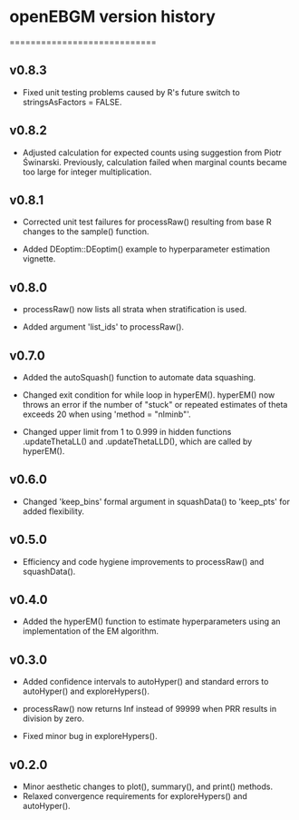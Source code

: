 # openEBGM version history
============================

## v0.8.3
* Fixed unit testing problems caused by R's future switch to
  stringsAsFactors = FALSE.


## v0.8.2

* Adjusted calculation for expected counts using suggestion from
  Piotr Świnarski. Previously, calculation failed when marginal counts became
  too large for integer multiplication.


## v0.8.1

* Corrected unit test failures for processRaw() resulting from base R changes to
  the sample() function.

* Added DEoptim::DEoptim() example to hyperparameter estimation vignette.


## v0.8.0

* processRaw() now lists all strata when stratification is used.

* Added argument 'list_ids' to processRaw().


## v0.7.0

* Added the autoSquash() function to automate data squashing.

* Changed exit condition for while loop in hyperEM(). hyperEM() now throws an 
  error if the number of "stuck" or repeated estimates of theta exceeds 20
  when using 'method = "nlminb"'.

* Changed upper limit from 1 to 0.999 in hidden functions .updateThetaLL() and
  .updateThetaLLD(), which are called by hyperEM().
    

## v0.6.0

* Changed 'keep_bins' formal argument in squashData() to 'keep_pts' for added
  flexibility.


## v0.5.0

* Efficiency and code hygiene improvements to processRaw() and squashData().


## v0.4.0

* Added the hyperEM() function to estimate hyperparameters using an
  implementation of the EM algorithm.
  

## v0.3.0

* Added confidence intervals to autoHyper() and standard errors to autoHyper()
  and exploreHypers().

* processRaw() now returns Inf instead of 99999 when PRR results in division by
  zero.

* Fixed minor bug in exploreHypers().


## v0.2.0

* Minor aesthetic changes to plot(), summary(), and print() methods.
* Relaxed convergence requirements for exploreHypers() and autoHyper().
